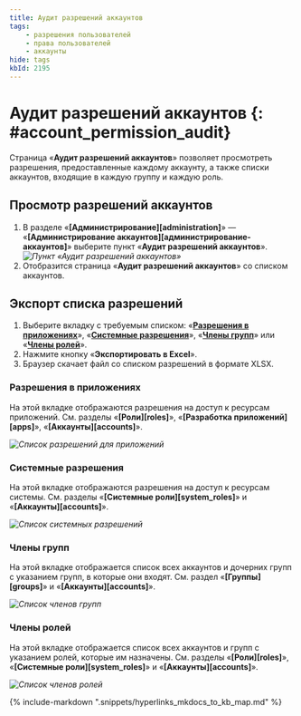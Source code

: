 ```yaml
---
title: Аудит разрешений аккаунтов
tags:
    - разрешения пользователей
    - права пользователей
    - аккаунты
hide: tags
kbId: 2195
---
```


# Аудит разрешений аккаунтов {: #account_permission_audit}

Страница «**Аудит разрешений аккаунтов**» позволяет просмотреть разрешения, предоставленные каждому аккаунту, а также списки аккаунтов, входящие в каждую группу и каждую роль.

## Просмотр разрешений аккаунтов

1. В разделе «**[Администрирование][administration]**» — «**[Администрирование аккаунтов][администрирование-аккаунтов]**» выберите пункт «**Аудит разрешений аккаунтов**».
*![Пункт «Аудит разрешений аккаунтов»](accounts_permission_audit_button.png)*
2. Отобразится страница «**Аудит разрешений аккаунтов**» со списком аккаунтов.

## Экспорт списка разрешений

1. Выберите вкладку с требуемым списком: «**[Разрешения в приложениях](#разрешения-в-приложениях)**», «**[Системные разрешения](#системные-разрешения)**», «**[Члены групп](#члены-групп)**» или «**[Члены ролей](#члены-ролей)**».
2. Нажмите кнопку «**Экспортировать в Excel**».
3. Браузер скачает файл со списком разрешений в формате XLSX.

### Разрешения в приложениях

На этой вкладке отображаются разрешения на доступ к ресурсам приложений.
См. разделы «**[Роли][roles]**», «**[Разработка приложений][apps]**», «**[Аккаунты][accounts]**».

*![Список разрешений для приложений](accounts_permission_audit_business_app.png)*

### Системные разрешения

На этой вкладке отображаются разрешения на доступ к ресурсам системы.
См. разделы «**[Системные роли][system_roles]**» и «**[Аккаунты][accounts]**».

*![Список системных разрешений](account_permission_audit_system.png)*

### Члены групп

На этой вкладке отображается список всех аккаунтов и дочерних групп с указанием групп, в которые они входят.
См. раздел «**[Группы][groups]**» и «**[Аккаунты][accounts]**».

*![Список членов групп](account_permission_audit_group_members.png)*

### Члены ролей

На этой вкладке отображается список всех аккаунтов и групп с указанием ролей, которые им назначены.
См. разделы «**[Роли][roles]**», «**[Системные роли][system_roles]**» и «**[Аккаунты][accounts]**».

*![Список членов ролей](account_permission_audit_role_members.png)*

{%
include-markdown ".snippets/hyperlinks_mkdocs_to_kb_map.md"
%}
